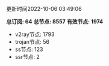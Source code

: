 更新时间2022-10-06 03:49:06

**总订阅: 64**
**总节点: 8557**
**有效节点: 1974**
- v2ray节点: 1793
- trojan节点: 56
- ss节点: 123
- ssr节点: 2
